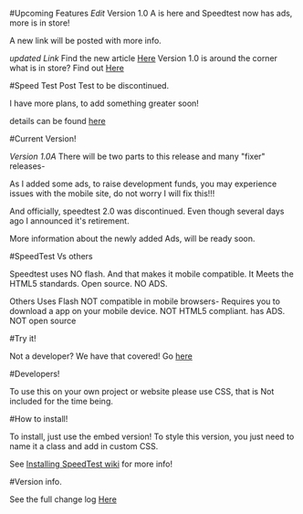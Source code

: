 #Upcoming Features 
*Edit*
Version 1.0 A is here and Speedtest now has ads, more is in store! 

A new link will be posted with more info. 

*updated Link* Find the new article <a href="https://github.com/jdc20181/SpeedTest/wiki/Version-1.0-and-beyond-(Offical-release)">Here</a>
Version 1.0 is around the corner what is in store? Find out <a href="https://github.com/jdc20181/SpeedTest/wiki/Coming-to-version-1.0">Here</a>



#Speed Test Post Test to be discontinued. 

I have more plans, to add something greater soon!

details can be found <A href="https://github.com/jdc20181/SpeedTest/wiki/Speed-Test-Post-Test-Update">here</a>



#Current Version! 

*Version 1.0A*
There will be two parts to this release and many "fixer" releases-

As  I added some ads, to raise development funds, you may experience issues with the mobile site, do not worry I will fix this!!! 

And officially, speedtest 2.0 was discontinued. Even though several days ago I announced it's retirement.

More information about the newly added Ads, will be ready soon.


#SpeedTest Vs others

Speedtest uses NO flash. And that makes it mobile compatible. It Meets the HTML5 standards. Open source. NO ADS.

Others Uses Flash NOT compatible in mobile browsers- Requires you to download a app on your mobile device. NOT HTML5 compliant. has ADS. NOT open source

#Try it!

Not a developer? We have that covered! Go <a href="http://jdc20181.github.io/SpeedTest/">here</a>

#Developers!

To use this on your own project or website please use CSS, that is Not included for the time being. 

#How to install!

To install, just use the embed version! To style this version, you just need to name it a class and add in custom CSS. 

See <a href="https://github.com/jdc20181/SpeedTest/wiki/Installing-SpeedTest">Installing SpeedTest wiki</a> for more info!


#Version info. 

See the full change log <a href="https://github.com/jdc20181/SpeedTest/wiki/Change-Log">Here</a>

